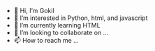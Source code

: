 - 👋 Hi, I’m Gokil
- 👀 I’m interested in Python, html, and javascript
- 🌱 I’m currently learning HTML
- 💞️ I’m looking to collaborate on ...
- 📫 How to reach me ...

<!---
Gokul007n/Gokul007n is a ✨ special ✨ repository because its `README.md` (this file) appears on your GitHub profile.
You can click the Preview link to take a look at your changes.
--->
